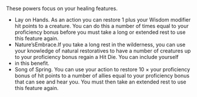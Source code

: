 These powers focus on your healing features.  
- Lay on Hands. As an action you can restore 1 plus your Wisdom modifier hit points to a creature. You can do this a number of times equal to your proficiency bonus before you must take a long or extended rest to use this feature again. 
- Nature’sEmbrace.If you take a long rest in the wilderness, you can use your knowledge of natural restoratives to have a number of creatures up to your proficiency bonus regain a Hit Die. You can include yourself
- in this benefit.
- Song of Spring. You can use your action to restore 10 × your proficiency bonus of hit points to a number of allies equal to your proficiency bonus that can see and hear you. You must then take an extended rest to use this feature again.